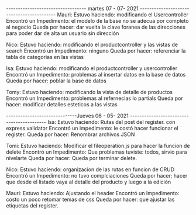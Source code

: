 ----------------------------------  martes 07 - 07- 2021  ------------------------------------------
Mauri:
	Estuvo haciendo: 		    modificando el Usercontroller
	Encontró un Impedimento: 	el modelo de la base no se adecua por completo al negocio
	Queda por hacer:		    dar vuelta la clave foranea de las direcciones para poder dar de alta un 							 usuario sin dirección

Nico:
	Estuvo haciendo: 		    modificando el productcontroller y las vistas de search
	Encontró un Impedimento: 	ninguno
	Queda por hacer:		    referenciar la tabla de categorias en las vistas

Isa:
	Estuvo haciendo: 		    modificando el productcontroller y usercontroller 
	Encontró un Impedimento: 	problemas al insertar datos en la base de datos
	Queda por hacer:		    poblar la base de datos

Tomy:
	Estuvo haciendo: 		    modificando la vista de detalle de productos
	Encontró un Impedimento: 	problemas al refernecias lo partials
	Queda por hacer:		    modificar detalles esteticos a las vistas


------------------------------Jueves 06 - 05- 2021  ------------------------------------------
Isa: 
	Estuvo haciendo: 		    Rutas del post del register. con express validator
	Encontró un impedimento: 	le costó hacer funcionar el register.
	Queda por hacer: 		    Renombrar archivos JSON
	
Tomi:
	Estuvo haciendo:  	 	    Modificar el fileoperation.js para hacer la funcion de delete
	Encontró un Impedimento: 	Que problemas tuviste: todos, sirvio para nivelarte
	Queda por hacer:	 	    Queda por terminar delete. 
	
Nico: 
	Estuvo haciendo:	 	    organizacion de las rutas en funcion de CRUD
	Encontró un Impedimento: 	no tuvo complciaciones
	Queda por hacer:	 	    hacer que desde el listado vaya al detalle del producto y luego a la edición

Mauri:
	Estuvo haciendo: 		    Ajustando el header
	Encontró un Impedimento: 	costo un poco retomar temas de css
	Queda por hacer:		    que ajustar las etiquetas del register.	
